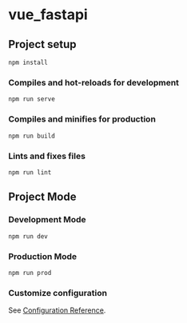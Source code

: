 # vue_fastapi

## Project setup
```
npm install
```

### Compiles and hot-reloads for development
```
npm run serve
```

### Compiles and minifies for production
```
npm run build
```

### Lints and fixes files
```
npm run lint
```

## Project Mode
### Development Mode
```
npm run dev
```

### Production Mode
```
npm run prod
```

### Customize configuration
See [Configuration Reference](https://cli.vuejs.org/config/).
